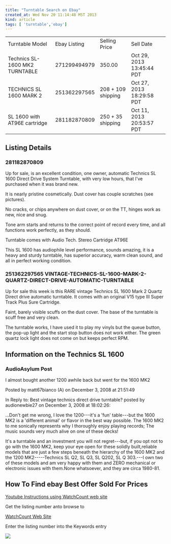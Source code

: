 ```yaml
---
title: "Turntable Search on Ebay"
created_at: Wed Nov 20 11:14:48 MST 2013
kind: article
tags: [ 'turntable','ebay']
---
```


<table>
  <tr>
    <td>Turntable Model</td>
    <td>Ebay Listing</td>
    <td>Selling Price</td>
    <td>Sell Date</td>
  </tr>
  <tr>
    <td>Technics SL-1600 MK2 TURNTABLE</td>
    <td>271299494979</td>
    <td>350.00</td>
    <td>Oct 29, 2013 13:45:44 PDT</td>
  </tr>
  <tr>
    <td>TECHNICS SL 1600 MARK 2</td>
    <td>251362297565</td>
    <td>208 + 109 shipping</td>
    <td>Oct 27, 2013 18:29:58 PDT</td>
  </tr>
  <tr>
    <td>SL 1600 with AT96E cartridge</td>
    <td>281182870809</td>
    <td>250 + 35 shipping</td>
    <td>Oct 11, 2013 20:53:57 PDT</td>
  </tr>
</table>


## Listing Details

### 281182870809

Up for sale, is an excellent condition, one owner, automatic Technics
SL 1600 Direct Drive System Turntable, with very low hours, that I've
purchased when it was brand new.

It is nearly pristine cosmetically. Dust cover has couple scratches
(see pictures).

No cracks, or chips anywhere on dust cover, or on the TT, hinges work
as new, nice and snug.

Tone arm starts and returns to the correct point of record every time,
and all functions work perfectly, as they should.

Turntable comes with Audio Tech. Stereo Cartridge AT96E

This SL 1600 has audiophile level performance, sounds amazing, it is
a heavy and sturdy turntable, has superior accuracy, warm clean sound,
and all in perfect working condition.

### 251362297565  VINTAGE-TECHNICS-SL-1600-MARK-2-QUARTZ-DIRECT-DRIVE-AUTOMATIC-TURNTABLE

Up for sale this week is this RARE vintage Technics SL 1600 Mark 2 Quartz
Direct drive automatic turntable.  It comes with an original V15 type
III Super Track Plus Sure Cartridge.

Faint, barely visible scuffs on the dust cover. The base of the turntable
is scuff free and very clean.

The turntable works, I have used it to play my vinyls but the queue
button, the pop-up light and the start stop button does not work
either. The green quartz lock light does not come on but keeps perfect
RPM.

## Information on the Technics SL 1600

### AudioAsylum Post

I almost bought another 1200 awhile back but went for the 1600 MK2

Posted by matt67bianco (A) on December 3, 2008 at 21:51:49

In Reply to: Best vintage technics direct drive turntable? posted by
audionewbie27 on December 3, 2008 at 18:02:26:

...Don't get me wrong, I love the 1200---it's a 'fun' table---but the 1600
MK2 is a 'different animal' or flavor in the best way possible. The 1600
MK2 to me sonically represents why I thoroughly enjoy playing records;
The music sounds very much alive on one of these decks!

It's a turntable and an investment you will not regret---but, if you
opt not to go with the 1600 MK2, keep your eye open for these solidly
built,reliable models that are just a few steps beneath the hierarchy
of the 1600 MK2 and the 1200 MK2-----Technics SL Q2, SL Q3, SL Q202,
SL Q 303.---I own two of these models and am very happy with them and
ZERO mechanical or electronic issues with them.None whatsoever, and they
are circa 1980-81.



## How To Find ebay Best Offer Sold For Prices 

[Youtube Instructions using WatchCount web site](https://www.youtube.com/watch?v=S1F9jS7WT9k)
 
Get the listing number anto browse to

[WatchCount Web Site](http://watchcount.com)

Enter the listing number into the Keywords entry

<img src="/assets/images/ebay_best_offer_sold_for.png" >

